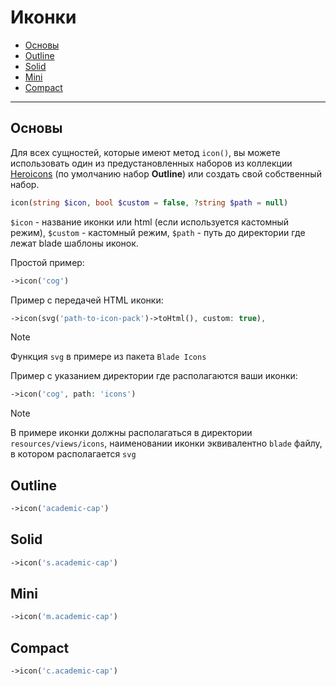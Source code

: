 # Иконки

- [Основы](#basics)
- [Outline](#outline)
- [Solid](#solid)
- [Mini](#mini)
- [Compact](#compact)

---

<a name="basics"></a>
## Основы

Для всех сущностей, которые имеют метод `icon()`, вы можете использовать один из предустановленных наборов из коллекции [Heroicons](https://heroicons.com) (по умолчанию набор **Outline**) или создать свой собственный набор.

```php
icon(string $icon, bool $custom = false, ?string $path = null)
```

`$icon` - название иконки или html (если используется кастомный режим),
`$custom` - кастомный режим,
`$path` - путь до директории где лежат blade шаблоны иконок.

Простой пример:

```php
->icon('cog')
```

Пример с передачей HTML иконки:

```php
->icon(svg('path-to-icon-pack')->toHtml(), custom: true),
```

> [!NOTE]
> Функция `svg` в примере из пакета `Blade Icons`

Пример с указанием директории где располагаются ваши иконки:

```php
->icon('cog', path: 'icons')
```

> [!NOTE]
> В примере иконки должны располагаться в директории `resources/views/icons`, наименовании иконки эквивалентно `blade` файлу, в котором располагается `svg`


<a name="outline"></a>
## Outline

```php
->icon('academic-cap') 
```

<x-icon-list prefix="" />

<a name="solid"></a>
## Solid

```php
->icon('s.academic-cap') 
```

<x-icon-list prefix="s" />

<a name="mini"></a>
## Mini

```php
->icon('m.academic-cap') 
```

<x-icon-list prefix="m" />

<a name="compact"></a>
## Compact

<x-icon-list prefix="c" />

```php
->icon('c.academic-cap') 
```
